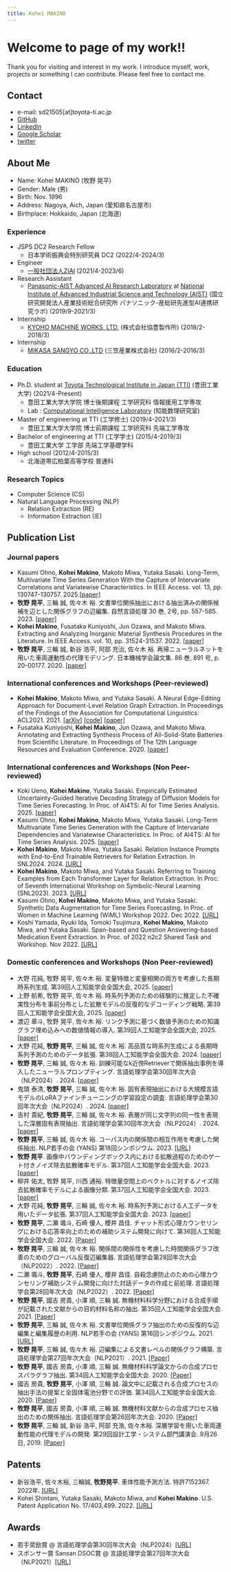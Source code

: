 ```yaml
---
title: Kohei MAKINO
---
```

# Welcome to page of my work!!
Thank you for visiting and interest in my work. I introduce myself, work, projects or something I can contribute.
Please feel free to contact me.

## Contact

- e-mail: sd21505\[at\]toyota-ti.ac.jp
- [GitHub](https://github.com/bowdbeg)
- [LinkedIn](https://www.linkedin.com/in/kohei-makino/)
- [Google Scholar](https://scholar.google.com/citations?user=SVObobAAAAAJ)
- [twitter](https://twitter.com/KoheiMAKINO2)

## About Me

- Name: Kohei MAKINO \(牧野 晃平\)
- Gender: Male \(男\)
- Birth: Nov. 1996
- Address: Nagoya, Aich, Japan \(愛知県名古屋市\)
- Birthplace: Hokkaido, Japan \(北海道\)

### Experience
- JSPS DC2 Research Fellow
  - 日本学術振興会特別研究員 DC2 \(2022/4-2024/3\)
- Engineer
  - [一般社団法人ZIAI](https://ziai.jp/) \(2021/4-2023/6\)
- Research Assistant
  - [Panasonic-AIST Advanced AI Research Laboratory](https://unit.aist.go.jp/pana-aaicrl/) at [National Institute of Advanced Industrial Science and Technology (AIST)](https://www.aist.go.jp/) \(国立研究開発法人産業技術総合研究所 パナソニック-産総研先進型AI連携研究ラボ\) \(2019/9-2021/3\)
- Internship
  - [KYOHO MACHINE WORKS, LTD.](http://www.kyoho-ss.co.jp/) \(株式会社協豊製作所\) \(2018/2-2018/3\)
- Internship
  - [MIKASA SANGYO CO,.LTD](https://www.mikasas.com/) \(三笠産業株式会社\) \(2016/2-2016/3\)

### Education
- Ph.D. student at [Toyota Technological Institute in Japan (TTI)](https://www.toyota-ti.ac.jp/) \(豊田工業大学\) \(2021/4-Present\)
  - 豊田工業大学大学院 博士後期課程 工学研究科 情報援用工学専攻
  - Lab : [Computational Intelligence Laboratory](https://tticoin.wordpress.com/) \(知能数理研究室\)
- Master of engineering at TTI \(工学修士\) (2019/4-2021/3)
  - 豊田工業大学大学院 博士前期課程 工学研究科 先端工学専攻
- Bachelor of engineering at TTI \(工学学士\) (2015/4-2019/3)
  - 豊田工業大学 工学部 先端工学基礎学科
- High school \(2012/4-2015/3\)
  - 北海道帯広柏葉高等学校 普通科

### Research Topics

- Computer Science \(CS\)
- Natural Language Processing \(NLP\)
  - Relation Extraction \(RE\)
  - Information Extraction \(IE\)

## Publication List

### Journal papers
- Kasumi Ohno, **Kohei Makino**, Makoto Miwa, Yutaka Sasaki. Long-Term, Multivariate Time Series Generation With the Capture of Intervariate Correlations and Variatewise Characteristics. In IEEE Access. vol. 13, pp. 130747-130757. 2025.[\[paper\]](https://doi.org/10.1109/ACCESS.2025.3590728)
- **牧野 晃平**, 三輪 誠, 佐々木 裕. 文書単位関係抽出における抽出済みの関係候補を辺とした関係グラフの辺編集. 自然言語処理 30 巻, 2号, pp. 557-585. 2023. [\[paper\]](https://doi.org/10.5715/jnlp.30.557)
- **Kohei Makino**, Fusataka Kuniyoshi, Jun Ozawa, and Makoto Miwa. Extracting and Analyzing Inorganic Material Synthesis Procedures in the Literature. In IEEE Access. vol. 10, pp. 31524-31537. 2022. [\[paper\]](https://doi.org/10.1109/ACCESS.2022.3160201)
- **牧野 晃平**, 三輪 誠, 新谷 浩平, 阿部 充治, 佐々木 裕. 再帰ニューラルネットを用いた車両運動性の代理モデリング. 日本機械学会論文集. 86 巻, 891 号, p. 20-00177. 2020. [\[paper\]](https://www.jstage.jst.go.jp/article/transjsme/86/891/86_20-00177/_article/-char/ja)

### International conferences and Workshops (Peer-reviewed)
- **Kohei Makino**, Makoto Miwa, and Yutaka Sasaki. A Neural Edge-Editing Approach for Document-Level Relation Graph Extraction. In Proceedings of the Findings of the Association for Computational Linguistics: ACL2021. 2021. [\[arXiv\]](https://arxiv.org/abs/2106.09900) [\[code\]](https://github.com/tti-coin/edge-editing) [\[paper\]](https://aclanthology.org/2021.findings-acl.234/)
- Fusataka Kuniyoshi, **Kohei Makino**, Jun Ozawa, and Makoto Miwa. Annotating and Extracting Synthesis Process of All-Solid-State Batteries from Scientific Literature. In Proceedings of The 12th Language Resources and Evaluation Conference. 2020. [\[paper\]](https://www.aclweb.org/anthology/2020.lrec-1.239/)

### International conferences and Workshops (Non Peer-reviewed)
- Koki Ueno, **Kohei Makino**, Yutaka Sasaki. Empirically Estimated Uncertainty-Guided Iterative Decoding Strategy of Diffusion Models for Time Series Forecasting. In Proc. of AI4TS: AI for Time Series Analysis. 2025. [\[paper\]](https://github.com/AI4TS/AI4TS.github.io/blob/main/Camera_ready_IJCAI2025/3.IJCAI2025_WorkShop.pdf)
- Kasumi Ohno, **Kohei Makino**, Makoto Miwa, Yutaka Sasaki. Long-Term Multivariate Time Series Generation with the Capture of Intervariate Dependencies and Variatewise Characteristics. In Proc. of AI4TS: AI for Time Series Analysis. 2025. [\[paper\]](https://github.com/AI4TS/AI4TS.github.io/blob/main/Camera_ready_IJCAI2025/9.IJCAI2025_AI4TS_v2.pdf)
- **Kohei Makino**, Makoto Miwa, Yutaka Sasaki. Relation Instance Prompts with End-to-End Trainable Retrievers for Relation Extraction. In SNL2024. 2024. [\[URL\]](https://www.airc.aist.go.jp/snl/program2024.html)
- **Kohei Makino**, Makoto Miwa, and Yutaka Sasaki. Referring to Training Examples from Each Transformer Layer for Relation Extraction. In Proc. of Seventh International Workshop on Symbolic-Neural Learning (SNL2023). 2023. [\[URL\]](https://liat-aip.sakura.ne.jp/snl2023/program.html)
- Kasumi Ohno, **Kohei Makino**, Makoto Miwa, and Yutaka Sasaki. Synthetic Data Augmentation for Time Series Forecasting. In Proc. of Women in Machine Learning (WiML) Workshop 2022. Dec 2022. [\[URL\]](https://sites.google.com/view/wiml2022/program)
- Koshi Yamada, Ryuki Ida, Tomoki Tsujimura, **Kohei Makino**, Makoto Miwa, and Yutaka Sasaki. Span-based and Question Answering-based Medication Event Extraction. In Proc. of 2022 n2c2 Shared Task and Workshop. Nov 2022. [\[URL\]](https://n2c2.dbmi.hms.harvard.edu/2022-amia-workshop)

### Domestic conferences and Workshops (Non Peer-reviewed)
- 大野 花純, 牧野 晃平, 佐々木 裕. 変量特徴と変量相関の両方を考慮した長期時系列生成. 第39回人工知能学会全国大会, 2025. [\[paper\]](https://doi.org/10.11517/pjsai.JSAI2025.0_2S1GS205)
- 上野 航希, 牧野 晃平, 佐々木 裕. 時系列予測のための経験的に推定した不確実性分布を事前分布とした拡散モデルの反復的なデコーディング戦略. 第39回人工知能学会全国大会, 2025. [\[paper\]](https://doi.org/10.11517/pjsai.JSAI2025.0_3Win526)
- 渡辺 章斗, 牧野 晃平, 佐々木 裕. リンク予測に基づく数値予測のための知識グラフ埋め込みへの数値情報の導入. 第39回人工知能学会全国大会, 2025. [\[paper\]](https://doi.org/10.11517/pjsai.JSAI2025.0_2Win525)
- 大野 花純, **牧野 晃平**, 三輪 誠, 佐々木 裕. 高品質な時系列生成による長期時系列予測のためのデータ拡張. 第38回人工知能学会全国大会. 2024. [\[paper\]](https://doi.org/10.11517/pjsai.JSAI2024.0_4Xin263)
- **牧野 晃平**, 三輪 誠, 佐々木 裕. 訓練可能なk近傍Retrieverで関係抽出事例を導入したニューラルプロンプティング. 言語処理学会第30回年次大会（NLP2024）. 2024. [\[paper\]](https://www.anlp.jp/proceedings/annual_meeting/2024/pdf_dir/P10-10.pdf)
- 鬼頭 泰清, **牧野 晃平**, 三輪 誠, 佐々木 裕. 固有表現抽出における大規模言語モデルのLoRAファインチューニングの学習設定の調査. 言語処理学会第30回年次大会（NLP2024）. 2024. [\[paper\]](https://www.anlp.jp/proceedings/annual_meeting/2024/pdf_dir/A3-5.pdf)
- 吉村 貴紀, **牧野 晃平**, 三輪 誠, 佐々木 裕. 表層が同じ文字列の同一性を表現した深層固有表現抽出. 言語処理学会第30回年次大会（NLP2024）. 2024. [\[paper\]](https://www.anlp.jp/proceedings/annual_meeting/2024/pdf_dir/P10-24.pdf)
- **牧野 晃平**, 三輪 誠, 佐々木 裕. コーパス内の関係間の相互作用を考慮した関係抽出. NLP若手の会 (YANS) 第18回シンポジウム. 2023. [\[URL\]](https://yans.anlp.jp/entry/yans2023program)
- **牧野 晃平**. 画像中バウンディングボックス内における拡散過程のためのゲート付きノイズ除去拡散確率モデル. 第37回人工知能学会全国大会. 2023. [\[paper\]](https://doi.org/10.11517/pjsai.JSAI2023.0_3Xin434)
- 柳井 佑太, 牧野 晃平, 川西 通裕. 特徴量空間上のベクトルに対するノイズ除去拡散確率モデルによる画像分類. 第37回人工知能学会全国大会. 2023. [\[paper\]](https://doi.org/10.11517/pjsai.JSAI2023.0_4Xin132)
- 大野 花純, **牧野 晃平**, 三輪 誠, 佐々木 裕. 時系列予測における人工データを用いたデータ拡張. 第37回人工知能学会全国大会. 2023. [\[paper\]](https://doi.org/10.11517/pjsai.JSAI2023.0_4E2GS204)
- **牧野 晃平**, 二瀬 颯斗, 石崎 優人, 櫻井 昌佳. チャット形式心理カウンセリングにおける応答率向上のための補助システム開発に向けて. 第36回人工知能学会全国大会. 2022. [\[Paper\]](https://doi.org/10.11517/pjsai.JSAI2022.0_3Yin246)
- **牧野 晃平**, 三輪 誠, 佐々木 裕. 関係間の関係性を考慮した時間関係グラフ改善のためのグローバル反復辺編集器. 言語処理学会第28回年次大会（NLP2022）. 2022. [\[Paper\]](https://www.anlp.jp/proceedings/annual_meeting/2022/pdf_dir/C4-4.pdf)
- 二瀬 颯斗, **牧野 晃平**, 石崎 優人, 櫻井 昌佳. 自殺念慮防止のための心理カウンセリング補助システム開発に向けた対話データの作成と前処理. 言語処理学会第28回年次大会（NLP2022）. 2022. [\[Paper\]](https://www.anlp.jp/proceedings/annual_meeting/2022/pdf_dir/PT2-15.pdf)
- **牧野 晃平**, 國吉 房貴, 小澤 順, 三輪 誠. 無機材料科学分野における合成手順が記載された文献からの目的材料名称の抽出. 第35回人工知能学会全国大会. 2021. [\[Paper\]](https://doi.org/10.11517/pjsai.JSAI2021.0_2Xin516)
- **牧野 晃平**, 三輪 誠, 佐々木 裕. 文書単位関係グラフ抽出のための反復的な辺編集と編集履歴の利用. NLP若手の会 (YANS) 第16回シンポジウム. 2021.  [\[URL\]](https://yans.anlp.jp/entry/yans2021program)
- **牧野 晃平**, 三輪 誠, 佐々木 裕. 辺編集による文書レベルの関係グラフ構築. 言語処理学会第27回年次大会（NLP2021）. 2021. [\[Paper\]](https://www.anlp.jp/proceedings/annual_meeting/2021/pdf_dir/C8-3.pdf)
- **牧野 晃平**, 國吉 房貴, 小澤 順, 三輪 誠. 無機材料科学論文からの合成プロセスパラグラフ抽出. 第34回人工知能学会全国大会. 2020.  [\[Paper\]](https://doi.org/10.11517/pjsai.JSAI2020.0_4Rin112)
- 國吉 房貴, **牧野 晃平**, 小澤 順, 三輪 誠. 論文中に記載される合成プロセスの抽出手法の提案と全固体電池分野での評価. 第34回人工知能学会全国大会. 2020.  [\[Paper\]](https://doi.org/10.11517/pjsai.JSAI2020.0_3Rin460)
- **牧野 晃平**, 國吉 房貴, 小澤 順, 三輪 誠. 無機材料文献からの合成プロセス抽出のための関係抽出. 言語処理学会第26回年次大会. 2020.  [\[Paper\]](https://www.anlp.jp/proceedings/annual_meeting/2020/pdf_dir/G4-2.pdf)
- **牧野 晃平**, 三輪 誠, 新谷 浩平, 阿部 充浩, 佐々木裕. 深層学習を用いた車両運動性能の代理モデルの開発. 第29回設計工学・システム部門講演会. 9月26日, 2019.  [\[Paper\]](https://doi.org/10.1299/jsmedsd.2019.29.2209)

## Patents
- 新谷浩平, 佐々木裕, 三輪誠, **牧野晃平**. 車体性能予測方法. 特許7152367. 2022年.  [\[URL\]](https://www.j-platpat.inpit.go.jp/c1800/PU/JP-2021-022310/07D921FDC07CC9425F69C65F313B150DAC32E78436EEAF604240E7923777C606/11/ja)
- Kohei Shintani, Yutaka Sasaki, Makoto Miwa, and **Kohei Makino**. U.S. Patent Application No. 17/403,499. 2022. [\[URL\]](https://patents.google.com/patent/US20220050944A1/en)

## Awards
- 若手奨励賞 @ 言語処理学会第30回年次大会（NLP2024）[\[URL\]](https://www.anlp.jp/nlp2024/award.html)
- スポンサー賞 Sansan DSOC賞 @ 言語処理学会第27回年次大会（NLP2021）[\[URL\]](https://www.anlp.jp/nlp2021/award.html)
